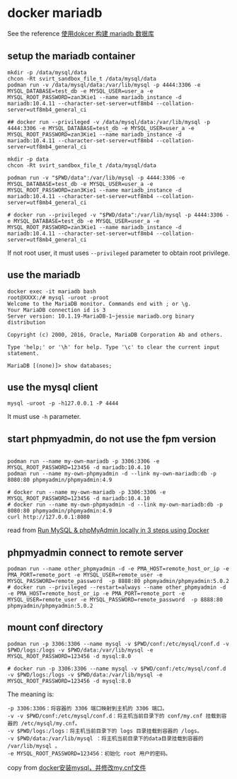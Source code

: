 # docker mariadb

See the reference [使用dokcer 构建 mariadb 数据库](http://dockone.io/article/2380)

## setup the mariadb container

``` shell
mkdir -p /data/mysql/data
chcon -Rt svirt_sandbox_file_t /data/mysql/data
podman run -v /data/mysql/data:/var/lib/mysql -p 4444:3306 -e MYSQL_DATABASE=test_db -e MYSQL_USER=user_a -e MYSQL_ROOT_PASSWORD=zan3Kie1 --name mariadb_instance -d mariadb:10.4.11 --character-set-server=utf8mb4 --collation-server=utf8mb4_general_ci

## docker run --privileged -v /data/mysql/data:/var/lib/mysql -p 4444:3306 -e MYSQL_DATABASE=test_db -e MYSQL_USER=user_a -e MYSQL_ROOT_PASSWORD=zan3Kie1 --name mariadb_instance -d mariadb:10.4.11 --character-set-server=utf8mb4 --collation-server=utf8mb4_general_ci

mkdir -p data
chcon -Rt svirt_sandbox_file_t /data/mysql/data

podman run -v "$PWD/data":/var/lib/mysql -p 4444:3306 -e MYSQL_DATABASE=test_db -e MYSQL_USER=user_a -e MYSQL_ROOT_PASSWORD=zan3Kie1 --name mariadb_instance -d mariadb:10.4.11 --character-set-server=utf8mb4 --collation-server=utf8mb4_general_ci

# docker run --privileged -v "$PWD/data":/var/lib/mysql -p 4444:3306 -e MYSQL_DATABASE=test_db -e MYSQL_USER=user_a -e MYSQL_ROOT_PASSWORD=zan3Kie1 --name mariadb_instance -d mariadb:10.4.11 --character-set-server=utf8mb4 --collation-server=utf8mb4_general_ci

```
If not root user, it must uses `--privileged` parameter to obtain root privilege.

## use the mariadb

``` shell
docker exec -it mariadb bash
root@XXXX:/# mysql -uroot -proot
Welcome to the MariaDB monitor. Commands end with ; or \g.
Your MariaDB connection id is 3
Server version: 10.1.19-MariaDB-1~jessie mariadb.org binary distribution

Copyright (c) 2000, 2016, Oracle, MariaDB Corporation Ab and others.

Type 'help;' or '\h' for help. Type '\c' to clear the current input statement.

MariaDB [(none)]> show databases;
```

## use the mysql client

``` shell
mysql -uroot -p -h127.0.0.1 -P 4444
```
It must use `-h` parameter.

## start phpmyadmin, do not use the fpm version

``` shell

podman run --name my-own-mariadb -p 3306:3306 -e MYSQL_ROOT_PASSWORD=123456 -d mariadb:10.4.10
podman run --name my-own-phpmyadmin -d --link my-own-mariadb:db -p 8080:80 phpmyadmin/phpmyadmin:4.9

# docker run --name my-own-mariadb -p 3306:3306 -e MYSQL_ROOT_PASSWORD=123456 -d mariadb:10.4.10
# docker run --name my-own-phpmyadmin -d --link my-own-mariadb:db -p 8080:80 phpmyadmin/phpmyadmin:4.9
curl http://127.0.0.1:8080
```
read from [Run MySQL & phpMyAdmin locally in 3 steps using Docker](https://medium.com/@migueldoctor/run-mysql-phpmyadmin-locally-in-3-steps-using-docker-74eb735fa1fc)

## phpmyadmin connect to remote server

``` shell
podman run --name other_phpmyadmin -d -e PMA_HOST=remote_host_or_ip -e PMA_PORT=remote_port -e MYSQL_USER=remote_user -e MYSQL_PASSWORD=remote_password  -p 8888:80 phpmyadmin/phpmyadmin:5.0.2
# docker run --privileged --restart=always --name other_phpmyadmin -d -e PMA_HOST=remote_host_or_ip -e PMA_PORT=remote_port -e MYSQL_USER=remote_user -e MYSQL_PASSWORD=remote_password  -p 8888:80 phpmyadmin/phpmyadmin:5.0.2
```

## mount conf directory

``` shell
podman run -p 3306:3306 --name mysql -v $PWD/conf:/etc/mysql/conf.d -v $PWD/logs:/logs -v $PWD/data:/var/lib/mysql -e MYSQL_ROOT_PASSWORD=123456 -d mysql:8.0

# docker run -p 3306:3306 --name mysql -v $PWD/conf:/etc/mysql/conf.d -v $PWD/logs:/logs -v $PWD/data:/var/lib/mysql -e MYSQL_ROOT_PASSWORD=123456 -d mysql:8.0

```
The meaning is:

```
-p 3306:3306：将容器的 3306 端口映射到主机的 3306 端口。
-v -v $PWD/conf:/etc/mysql/conf.d：将主机当前目录下的 conf/my.cnf 挂载到容器的 /etc/mysql/my.cnf。
-v $PWD/logs:/logs：将主机当前目录下的 logs 目录挂载到容器的 /logs。
-v $PWD/data:/var/lib/mysql ：将主机当前目录下的data目录挂载到容器的 /var/lib/mysql 。
-e MYSQL_ROOT_PASSWORD=123456：初始化 root 用户的密码。
```
copy from [docker安装mysql，并修改my.cnf文件](https://blog.csdn.net/qq_29907885/article/details/107692317)
